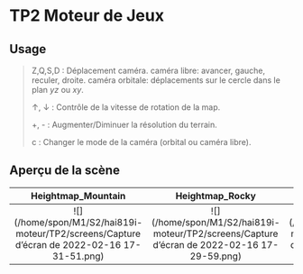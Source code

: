 # TP2 Moteur de Jeux

## Usage

> Z,Q,S,D : Déplacement caméra.
> 	caméra libre: avancer, gauche, reculer, droite.
> 	caméra orbitale: déplacements sur le cercle dans le plan $yz$ ou $xy$.
>
> &#8593;, &#8595; :  Contrôle de la vitesse de rotation de la map.
>
> +, - : Augmenter/Diminuer la résolution du terrain. 
>
> c : Changer le mode de la caméra (orbital ou caméra libre).



## Aperçu de la scène

|                      Heightmap_Mountain                      |                       Heightmap_Rocky                        |                     heightmap-1024x1024                      |
| :----------------------------------------------------------: | :----------------------------------------------------------: | :----------------------------------------------------------: |
| ![](/home/spon/M1/S2/hai819i-moteur/TP2/screens/Capture d’écran de 2022-02-16 17-31-51.png) | ![](/home/spon/M1/S2/hai819i-moteur/TP2/screens/Capture d’écran de 2022-02-16 17-29-59.png) | ![](/home/spon/M1/S2/hai819i-moteur/TP2/screens/Capture d’écran de 2022-02-16 17-31-15.png) |







